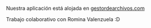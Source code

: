 Nuestra aplicación está alojada en [gestordearchivos.com](https://welcomeweird.onrender.com/)

Trabajo colaborativo con Romina Valenzuela :D
